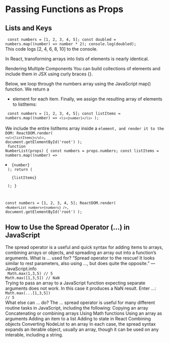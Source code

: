 # Passing Functions as Props
 
 ## Lists and Keys
<code> const numbers = [1, 2, 3, 4, 5];
const doubled = numbers.map((number) => number * 2);
console.log(doubled);
 </code>
 <br>
 This code logs [2, 4, 6, 8, 10] to the console.

In React, transforming arrays into lists of elements is nearly identical.

Rendering Multiple Components You can build collections of elements and include them in JSX using curly braces {}.

Below, we loop through the numbers array using the JavaScript map() function. We return a

- element for each item. Finally, we assign the resulting array of elements to listItems:

<code>   const numbers = [1, 2, 3, 4, 5];
const listItems = numbers.map((number) =>
  `<li>{number}</li>`
);
 </code> <br>
We include the entire listItems array inside a
<code>element, and render it to the DOM:
ReactDOM.render(
  `<ul>{listItems}</ul>`,
  document.getElementById('root')
);
</code>
<br>
<code>
function NumberList(props) {
  const numbers = props.numbers;
  const listItems = numbers.map((number) =>
    <li>{number}</li>
  );
  return (
    <ul>{listItems}</ul>
  );
}

const numbers = [1, 2, 3, 4, 5];
ReactDOM.render(
  `<NumberList numbers={numbers} />`,
  document.getElementById('root')
);
</code>

## How to Use the Spread Operator (…) in JavaScript
The spread operator is a useful and quick syntax for adding items to arrays, combining arrays or objects, and spreading an array out into a function’s arguments. What is ... used for? “Spread operator to the rescue! It looks similar to rest parameters, also using ..., but does quite the opposite.” — JavaScript.info
<br>
<code> 
Math.max(1,3,5) // 5
Math.max([1,3,5]) // NaN
</code>
<br>
Trying to pass an array to a JavaScript function expecting separate arguments does not work. In this case it produces a NaN result. Enter …:
<br>
<code>Math.max(...[1,3,5]) // 5
</code>
<br>
What else can … do? The … spread operator is useful for many different routine tasks in JavaScript, including the following: Copying an array Concatenating or combining arrays Using Math functions Using an array as arguments Adding an item to a list Adding to state in React Combining objects Converting NodeList to an array In each case, the spread syntax expands an iterable object, usually an array, though it can be used on any interable, including a string.

